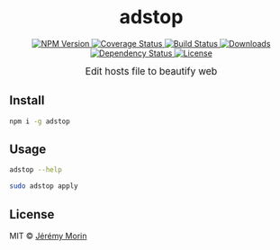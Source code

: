 <big><h1 align="center">adstop</h1></big>

<p align="center">
  <a href="https://npmjs.org/package/adstop">
    <img src="https://img.shields.io/npm/v/adstop.svg?style=flat-square"
         alt="NPM Version">
  </a>

  <a href="https://coveralls.io/r/Jermorin/adstop">
    <img src="https://img.shields.io/coveralls/Jermorin/adstop.svg?style=flat-square"
         alt="Coverage Status">
  </a>

  <a href="https://travis-ci.org/Jermorin/adstop">
    <img src="https://img.shields.io/travis/Jermorin/adstop.svg?style=flat-square"
         alt="Build Status">
  </a>

  <a href="https://npmjs.org/package/adstop">
    <img src="http://img.shields.io/npm/dm/adstop.svg?style=flat-square"
         alt="Downloads">
  </a>

  <a href="https://david-dm.org/Jermorin/adstop.svg">
    <img src="https://david-dm.org/Jermorin/adstop.svg?style=flat-square"
         alt="Dependency Status">
  </a>

  <a href="https://github.com/Jermorin/adstop/blob/master/LICENSE">
    <img src="https://img.shields.io/npm/l/adstop.svg?style=flat-square"
         alt="License">
  </a>
</p>

<p align="center"><big>
Edit hosts file to beautify web
</big></p>


## Install

```sh
npm i -g adstop
```

## Usage

```sh
adstop --help

sudo adstop apply
```

## License

MIT © [Jérémy Morin](http://jermor.in)
